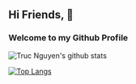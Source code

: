 ## Hi Friends, :hatching_chick:

### Welcome to my Github Profile 

![Truc Nguyen's github stats](https://github-readme-stats.vercel.app/api?username=trucnt0&show_icons=true&theme=blueberry)

[![Top Langs](https://github-readme-stats.vercel.app/api/top-langs/?username=trucnt0&langs_count=6&layout=compact)](https://github.com/anuraghazra/github-readme-stats)
